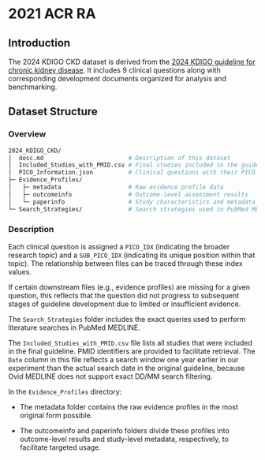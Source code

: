 # 2021 ACR RA
## Introduction
The 2024 KDIGO CKD dataset is derived from the [2024 KDIGO guideline for chronic kidney disease](https://www.kidney-international.org/article/S0085-2538(23)00766-4/fulltext). It includes 9 clinical questions along with corresponding development documents organized for analysis and benchmarking.

## Dataset Structure
### Overview
```bash
2024_KDIGO_CKD/
│  desc.md                        # Description of this dataset
│  Included_Studies_with_PMID.csv # Final studies included in the guideline with PMIDs
│  PICO_Information.json          # Clinical questions with their PICO components
├─ Evidence_Profiles/
│   ├─ metadata                   # Raw evidence profile data
│   ├─ outcomeinfo                # Outcome-level assessment results
│   └─ paperinfo                  # Study characteristics and metadata
└─ Search_Strategies/             # Search strategies used in PubMed MEDLINE
```

### Description

Each clinical question is assigned a `PICO_IDX` (indicating the broader research topic) and a `SUB_PICO_IDX` (indicating its unique position within that topic). The relationship between files can be traced through these index values.

If certain downstream files (e.g., evidence profiles) are missing for a given question, this reflects that the question did not progress to subsequent stages of guideline development due to limited or insufficient evidence.

The `Search_Strategies` folder includes the exact queries used to perform literature searches in PubMed MEDLINE. 

The `Included_Studies_with_PMID.csv` file lists all studies that were included in the final guideline. PMID identifiers are provided to facilitate retrieval. The `Date` column in this file reflects a search window one year earlier in our experiment than the actual search date in the original guideline, because Ovid MEDLINE does not support exact DD/MM search filtering.

In the `Evidence_Profiles` directory:

* The metadata folder contains the raw evidence profiles in the most original form possible.

* The outcomeinfo and paperinfo folders divide these profiles into outcome-level results and study-level metadata, respectively, to facilitate targeted usage.


